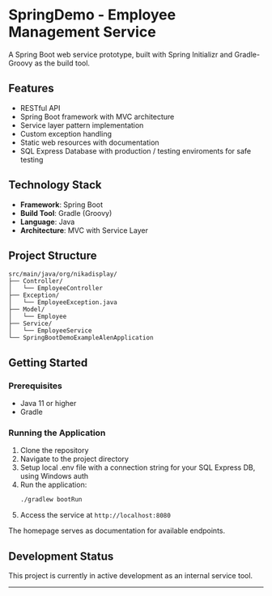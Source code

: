 # SpringDemo - Employee Management Service

A Spring Boot web service prototype, built with Spring Initializr and Gradle-Groovy as the build tool.

## Features

- RESTful API
- Spring Boot framework with MVC architecture
- Service layer pattern implementation
- Custom exception handling
- Static web resources with documentation
- SQL Express Database with production / testing enviroments for safe testing

## Technology Stack

- **Framework**: Spring Boot
- **Build Tool**: Gradle (Groovy)
- **Language**: Java
- **Architecture**: MVC with Service Layer

## Project Structure

```
src/main/java/org/nikadisplay/
├── Controller/
│   └── EmployeeController
├── Exception/
│   └── EmployeeException.java
├── Model/
│   └── Employee
├── Service/
│   └── EmployeeService
└── SpringBootDemoExampleAlenApplication
```

## Getting Started

### Prerequisites

- Java 11 or higher
- Gradle

### Running the Application

1. Clone the repository
2. Navigate to the project directory
3. Setup local .env file with a connection string for your SQL Express DB, using Windows auth
4. Run the application:
   ```bash
   ./gradlew bootRun
   ```
5. Access the service at `http://localhost:8080`

The homepage serves as documentation for available endpoints.

## Development Status

This project is currently in active development as an internal service tool.

---
